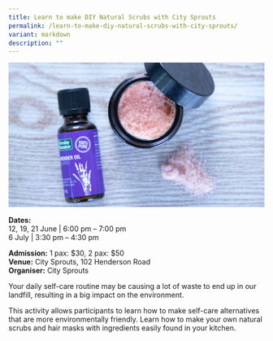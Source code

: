 ```yaml
---
title: Learn to make DIY Natural Scrubs with City Sprouts
permalink: /learn-to-make-diy-natural-scrubs-with-city-sprouts/
variant: markdown
description: ""
---
```

![City Sprouts - DIY Natural Scrubs ](/images/Workshop%20&amp;%20Talks/Learn_to_make_DIY_Natural_Scrubs_with_City_Sprouts.jpg)

**Dates:** <br>
12, 19, 21 June | 6:00 pm – 7:00 pm<br>
6 July | 3:30 pm – 4:30 pm<br>

**Admission:** 1 pax: $30, 2 pax: $50 <br>
**Venue:** City Sprouts, 102 Henderson Road<br>
**Organiser:** City Sprouts

Your daily self-care routine may be causing a lot of waste to end up in our landfill, resulting in a big impact on the environment.&nbsp;&nbsp;

This activity allows participants to learn how to make self-care alternatives that are more environmentally friendly. Learn how to make your own natural scrubs and hair masks with ingredients easily found in your kitchen.


<a class="btn-link" target="_blank" href="https://citysprouts.com.sg/products/go-green-sg-2024?variant=46501520933110">
	<img src="/images/gogreensg_website-32.png">
</a>

<style>
	.btn-link {
		display: none;
	}
	a.btn-link[target="_blank"]:after {
	display: none;
}
	.btn-link > img {
		width: 100%;
	}
</style>